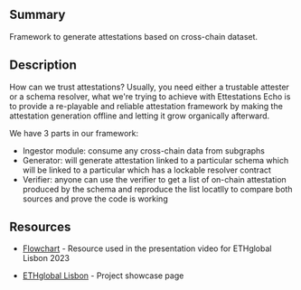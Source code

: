 ## Summary

Framework to generate attestations based on cross-chain dataset.

## Description

How can we trust attestations? Usually, you need either a trustable attester or a schema resolver, what we're trying to achieve with Ettestations Echo is to provide a re-playable and reliable attestation framework by making the attestation generation offline and letting it grow organically afterward.

We have 3 parts in our framework:

- Ingestor module: consume any cross-chain data from subgraphs
- Generator: will generate attestation linked to a particular schema which will be linked to a particular which has a lockable resolver contract
- Verifier: anyone can use the verifier to get a list of on-chain attestation produced by the schema and reproduce the list locatlly to compare both sources and prove the code is working

## Resources

- [Flowchart](https://whimsical.com/presentation-F195bUqgfzMAmESBhMTk9x) - Resource used in the presentation video for ETHglobal Lisbon 2023

- [ETHglobal Lisbon](https://ethglobal.com/showcase/undefined-1hkgr) - Project showcase page